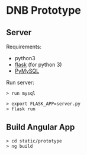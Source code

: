 # DNB Prototype

## Server

Requirements:

- python3
- [flask](http://flask.pocoo.org/) (for python 3)
- [PyMySQL](https://github.com/PyMySQL/PyMySQL)

Run server:

```
> run mysql

> export FLASK_APP=server.py
> flask run
```

## Build Angular App

```
> cd static/prototype
> ng build
```
